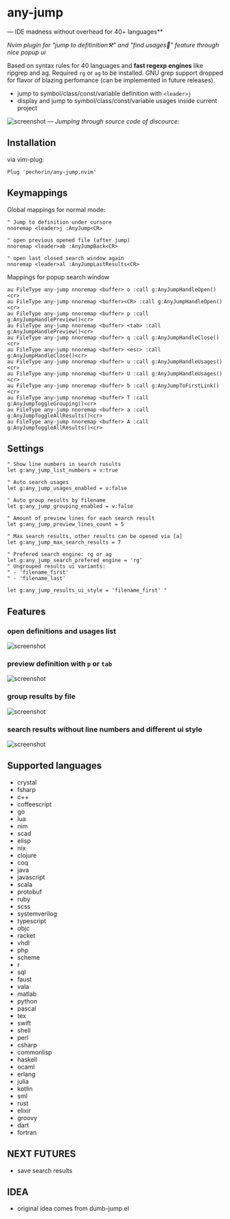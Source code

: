 # any-jump

— IDE madness without overhead for 40+ languages**

_Nvim plugin for "jump to defitinition⚒" and "find usages🔬" feature through nice popup ui_

Based on syntax rules for 40 languages and **fast regexp engines** like ripgrep and ag. Required `rg` or `ag` to be installed. GNU grep support dropped for flavor of blazing perfomance (can be implemented in future releases).

- jump to symbol/class/const/variable definition with `<leader>j`
- display and jump to symbol/class/const/variable usages inside current project

![screenshot](/main.gif)
_— Jumping through source code of discource:_

## Installation

via vim-plug:

```viml
Plug 'pechorin/any-jump.nvim'
```

## Keymappings

Global mappings for normal mode:

```viml
" Jump to definition under cursore
nnoremap <leader>j :AnyJump<CR>

" open previous opened file (after jump)
nnoremap <leader>ab :AnyJumpBack<CR>

" open last closed search window again
nnoremap <leader>al :AnyJumpLastResults<CR>
```

Mappings for popup search window

```viml
au FileType any-jump nnoremap <buffer> o :call g:AnyJumpHandleOpen()<cr>
au FileType any-jump nnoremap <buffer><CR> :call g:AnyJumpHandleOpen()<cr>
au FileType any-jump nnoremap <buffer> p :call g:AnyJumpHandlePreview()<cr>
au FileType any-jump nnoremap <buffer> <tab> :call g:AnyJumpHandlePreview()<cr>
au FileType any-jump nnoremap <buffer> q :call g:AnyJumpHandleClose()<cr>
au FileType any-jump nnoremap <buffer> <esc> :call g:AnyJumpHandleClose()<cr>
au FileType any-jump nnoremap <buffer> u :call g:AnyJumpHandleUsages()<cr>
au FileType any-jump nnoremap <buffer> U :call g:AnyJumpHandleUsages()<cr>
au FileType any-jump nnoremap <buffer> b :call g:AnyJumpToFirstLink()<cr>
au FileType any-jump nnoremap <buffer> T :call g:AnyJumpToggleGrouping()<cr>
au FileType any-jump nnoremap <buffer> a :call g:AnyJumpToggleAllResults()<cr>
au FileType any-jump nnoremap <buffer> A :call g:AnyJumpToggleAllResults()<cr>
```

## Settings

```viml
" Show line numbers in search rusults
let g:any_jump_list_numbers = v:true

" Auto search usages
let g:any_jump_usages_enabled = v:false

" Auto group results by filename
let g:any_jump_grouping_enabled = v:false

" Amount of preview lines for each search result
let g:any_jump_preview_lines_count = 5

" Max search results, other results can be opened via [a]
let g:any_jump_max_search_results = 7

" Prefered search engine: rg or ag
let g:any_jump_search_prefered_engine = 'rg'
" Ungrouped results ui variants:
" - 'filename_first'
" - 'filename_last'

let g:any_jump_results_ui_style = 'filename_first' "
```

## Features

### open definitions and usages list

![screenshot](/usages.png)

### preview definition with `p` or `tab`

![screenshot](/preview.png)

### group results by file

![screenshot](/group_by_file.png)

### search results without line numbers and different ui style

![screenshot](/no_ln.png)

## Supported languages

- crystal
- fsharp
- c++
- coffeescript
- go
- lua
- nim
- scad
- elisp
- nix
- clojure
- coq
- java
- javascript
- scala
- protobuf
- ruby
- scss
- systemverilog
- typescript
- objc
- racket
- vhdl
- php
- scheme
- r
- sql
- faust
- vala
- matlab
- python
- pascal
- tex
- swift
- shell
- perl
- csharp
- commonlisp
- haskell
- ocaml
- erlang
- julia
- kotlin
- sml
- rust
- elixir
- groovy
- dart
- fortran

## NEXT FUTURES

- save search results

## IDEA ##

- original idea comes from dumb-jump.el
